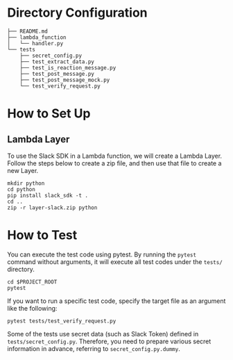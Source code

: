 # Directory Configuration
```
├── README.md
├── lambda_function
│   └── handler.py
└── tests
    ├── secret_config.py
    ├── test_extract_data.py
    ├── test_is_reaction_message.py
    ├── test_post_message.py
    ├── test_post_message_mock.py
    └── test_verify_request.py
```

# How to Set Up

## Lambda Layer

To use the Slack SDK in a Lambda function, we will create a Lambda Layer. Follow the steps below to create a zip file, and then use that file to create a new Layer.

```
mkdir python
cd python
pip install slack_sdk -t .
cd ..
zip -r layer-slack.zip python
```

# How to Test
You can execute the test code using pytest. By running the `pytest` command without arguments, it will execute all test codes under the `tests/` directory.

```
cd $PROJECT_ROOT
pytest
```

If you want to run a specific test code, specify the target file as an argument like the following:

```
pytest tests/test_verify_request.py
```

Some of the tests use secret data (such as Slack Token) defined in `tests/secret_config.py`. Therefore, you need to prepare various secret information in advance, referring to `secret_config.py.dummy`.




